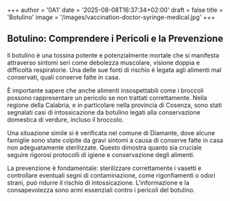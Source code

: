 +++
author = '0A1'
date = '2025-08-08T16:37:34+02:00'
draft = false
title = 'Botulino'
image = '/images/vaccination-doctor-syringe-medical.jpg'
+++

## Botulino: Comprendere i Pericoli e la Prevenzione

Il botulino è una tossina potente e potenzialmente mortale che si manifesta attraverso sintomi seri come debolezza muscolare, visione doppia e difficoltà respiratorie. Una delle sue fonti di rischio è legata agli alimenti mal conservati, quali conserve fatte in casa.

È importante sapere che anche alimenti insospettabili come i broccoli possono rappresentare un pericolo se non trattati correttamente. Nella regione della Calabria, e in particolare nella provincia di Cosenza, sono stati segnalati casi di intossicazione da botulino legati alla conservazione domestica di verdure, incluso il broccolo. 

Una situazione simile si è verificata nel comune di Diamante, dove alcune famiglie sono state colpite da gravi sintomi a causa di conserve fatte in casa non adeguatamente sterilizzate. Questo dimostra quanto sia cruciale seguire rigorosi protocolli di igiene e conservazione degli alimenti.

La prevenzione è fondamentale: sterilizzare correttamente i vasetti e controllare eventuali segni di contaminazione, come rigonfiamenti o odori strani, può ridurre il rischio di intossicazione. L'informazione e la consapevolezza sono armi essenziali contro i pericoli del botulino.